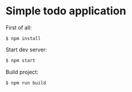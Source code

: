 # Simple todo application

First of all:

```
$ npm install
```

Start dev server:

```bash
$ npm start
```

Build project:

```bash
$ npm run build
```
